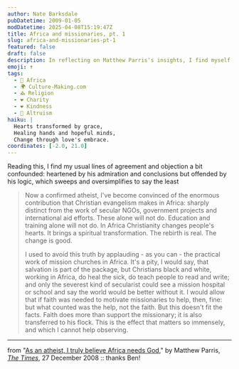 ```yaml
---
author: Nate Barksdale
pubDatetime: 2009-01-05
modDatetime: 2025-04-08T15:19:47Z
title: Africa and missionaries, pt. 1
slug: africa-and-missionaries-pt-1
featured: false
draft: false
description: In reflecting on Matthew Parris's insights, I find myself both appreciative of his observations and critical of his reasoning regarding faith's impact in Africa.
emoji: ✝️
tags:
  - 🦁 Africa
  - 🌍 Culture-Making.com
  - ⛪ Religion
  - ❤️ Charity
  - ❤️ Kindness
  - 🤝 Altruism
haiku: |
  Hearts transformed by grace,  
  Healing hands and hopeful minds,  
  Change through love's embrace.
coordinates: [-2.0, 21.0]
---
```


Reading this, I find my usual lines of agreement and objection a bit confounded: heartened by his admiration and conclusions but offended by his logic, which sweeps and oversimplifies to say the least

> Now a confirmed atheist, I've become convinced of the enormous contribution that Christian evangelism makes in Africa: sharply distinct from the work of secular NGOs, government projects and international aid efforts. These alone will not do. Education and training alone will not do. In Africa Christianity changes people's hearts. It brings a spiritual transformation. The rebirth is real. The change is good.
>
> I used to avoid this truth by applauding - as you can - the practical work of mission churches in Africa. It's a pity, I would say, that salvation is part of the package, but Christians black and white, working in Africa, do heal the sick, do teach people to read and write; and only the severest kind of secularist could see a mission hospital or school and say the world would be better without it. I would allow that if faith was needed to motivate missionaries to help, then, fine: but what counted was the help, not the faith.
> But this doesn't fit the facts. Faith does more than support the missionary; it is also transferred to his flock. This is the effect that matters so immensely, and which I cannot help observing.

---

from "[As an atheist, I truly believe Africa needs God](http://www.timesonline.co.uk/tol/comment/columnists/matthew_parris/article5400568.ece?print=yes&randnum=1230419042141)," by Matthew Parris, [_The Times_](http://www.timesonline.co.uk/tol/comment/columnists/matthew_parris/article5400568.ece?print=yes&randnum=1230419042141), 27 December 2008 :: thanks Ben!
